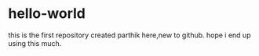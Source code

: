 # hello-world
this is the first repository created 
parthik here,new to github.
hope i end up using this much.
